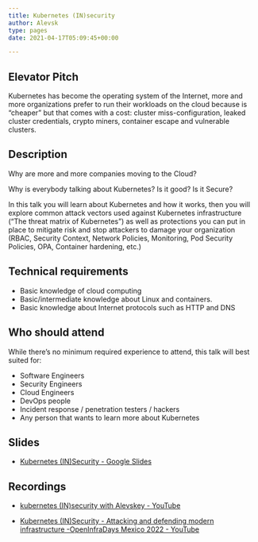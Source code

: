 ```yaml
---
title: Kubernetes (IN)security
author: Alevsk
type: pages
date: 2021-04-17T05:09:45+00:00

---
```


## Elevator Pitch

Kubernetes has become the operating system of the Internet, more and more organizations prefer to run their workloads on the cloud because is “cheaper” but that comes with a cost: cluster miss-configuration, leaked cluster credentials, crypto miners, container escape and vulnerable clusters.

## Description

Why are more and more companies moving to the Cloud?

Why is everybody talking about Kubernetes? Is it good? Is it Secure?

In this talk you will learn about Kubernetes and how it works, then you will explore common attack vectors used against Kubernetes infrastructure (“The threat matrix of Kubernetes”) as well as protections you can put in place to mitigate risk and stop attackers to damage your organization (RBAC, Security Context, Network Policies, Monitoring, Pod Security Policies, OPA, Container hardening, etc.)

## Technical requirements

- Basic knowledge of cloud computing
- Basic/intermediate knowledge about Linux and containers.
- Basic knowledge about Internet protocols such as HTTP and DNS

## Who should attend

While there’s no minimum required experience to attend, this talk will best suited for:

- Software Engineers
- Security Engineers
- Cloud Engineers
- DevOps people
- Incident response / penetration testers / hackers
- Any person that wants to learn more about Kubernetes

## Slides

- [Kubernetes (IN)Security - Google Slides](https://docs.google.com/presentation/d/1CnTqHdJM573z6jXWu3s44EUU08L-SVBXFKdInCWTNdU/edit#slide=id.gd24368574f_0_381)

## Recordings

- [kubernetes (IN)security with Alevskey - YouTube](https://youtu.be/zG5yO7L3VMU)

- [Kubernetes (IN)Security - Attacking and defending modern infrastructure -OpenInfraDays Mexico 2022 - YouTube](https://www.youtube.com/watch?v=GFIUCTutwKo)
